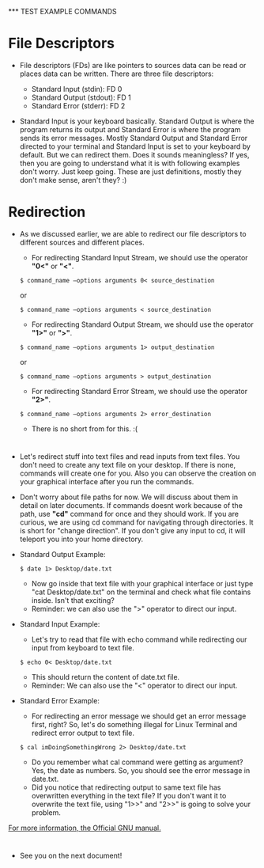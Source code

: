 *** TEST EXAMPLE COMMANDS

# File Descriptors
  * File descriptors (FDs) are like pointers to sources data can be read or places data can be written. There are three file descriptors:
    * Standard Input (stdin): FD 0
    * Standard Output (stdout): FD 1
    * Standard Error (stderr): FD 2

  * Standard Input is your keyboard basically. Standard Output is where the program returns its output and Standard Error is where the program sends its error messages. Mostly Standard Output and Standard Error directed to your terminal and Standard Input is set to your keyboard by default. But we can redirect them. Does it sounds meaningless? If yes, then you are going to understand what it is with following examples don't worry. Just keep going. These are just definitions, mostly they don't make sense, aren't they? :)

  # Redirection
  * As we discussed earlier, we are able to redirect our file descriptors to different sources and different places.
    * For redirecting Standard Input Stream, we should use the operator **"0<"** or **"<"**. 
    ```
    $ command_name –options arguments 0< source_destination
    ```
    or
    ```
    $ command_name –options arguments < source_destination
    ```

    * For redirecting Standard Output Stream, we should use the operator **"1>"** or **">"**.
    ```
    $ command_name –options arguments 1> output_destination
    ```
    or 
    ```
    $ command_name –options arguments > output_destination
    ```

    * For redirecting Standard Error Stream, we should use the operator **"2>"**.
    ```
    $ command_name –options arguments 2> error_destination
    ```
      * There is no short from for this. :(
    
  #
  * Let's redirect stuff into text files and read inputs from text files. You don't need to create any text file on your desktop. If there is none, commands will create one for you. Also you can observe the creation on your graphical interface after you run the commands. 
  * Don't worry about file paths for now. We will discuss about them in detail on later documents. If commands doesnt work because of the path, use **"cd"** command for once and they should work. If you are curious, we are using cd command for navigating through directories. It is short for "change direction". If you don't give any input to cd, it will teleport you into your home directory.

  * Standard Output Example:
    ```
    $ date 1> Desktop/date.txt
    ```
    * Now go inside that text file with your graphical interface or just type "cat Desktop/date.txt" on the terminal and check what file contains inside. Isn't that exciting?
    * Reminder: we can also use the ">" operator to direct our input. 

  * Standard Input Example:
    * Let's try to read that file with echo command while redirecting our input from keyboard to text file.
    ```
    $ echo 0< Desktop/date.txt
    ```
    * This should return the content of date.txt file.
    * Reminder: We can also use the "<" operator to direct our input. 

  * Standard Error Example:
    * For redirecting an error message we should get an error message first, right? So, let's do something illegal for Linux Terminal and redirect error output to text file.
    ```
    $ cal imDoingSomethingWrong 2> Desktop/date.txt
    ```
    * Do you remember what cal command were getting as argument? Yes, the date as numbers. So, you should see the error message in date.txt.
    * Did you notice that redirecting output to same text file has overwritten everything in the text file? If you don't want it to overwrite the text file, using "1>>" and "2>>" is going to solve your problem.

  [For more information, the Official GNU manual.](https://www.gnu.org/software/bash/manual/html_node/Redirections.html)
 #
 * See you on the next document!